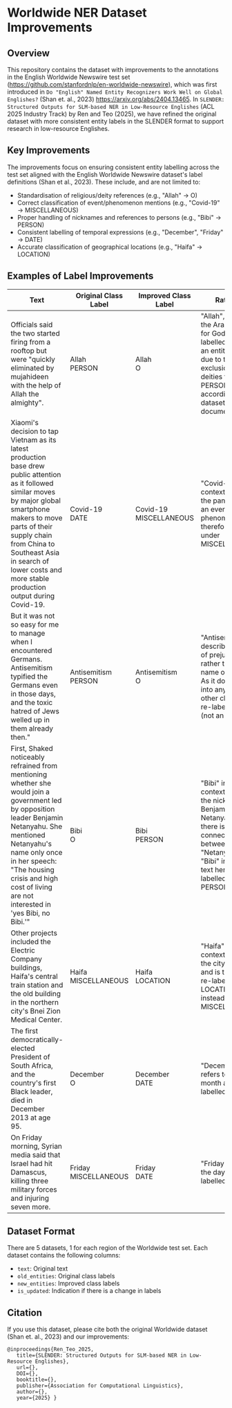 # Worldwide NER Dataset Improvements

## Overview
This repository contains the dataset with improvements to the annotations in the English Worldwide Newswire test set (https://github.com/stanfordnlp/en-worldwide-newswire), which was first introduced in `Do "English" Named Entity Recognizers Work Well on Global Englishes?` (Shan et. al., 2023) https://arxiv.org/abs/2404.13465. In `SLENDER: Structured Outputs for SLM-based NER in Low-Resource Englishes` (ACL 2025 Industry Track) by Ren and Teo (2025), we have refined the original dataset with more consistent entity labels in the SLENDER format to support research in low-resource Englishes.

## Key Improvements
The improvements focus on ensuring consistent entity labelling across the test set aligned with the English Worldwide Newswire dataset's label definitions (Shan et al., 2023). These include, and are not limited to:
- Standardisation of religious/deity references (e.g., "Allah" → O)
- Correct classification of event/phenomenon mentions (e.g., "Covid-19" → MISCELLANEOUS) 
- Proper handling of nicknames and references to persons (e.g., "Bibi" → PERSON)
- Consistent labelling of temporal expressions (e.g., "December", "Friday" → DATE)
- Accurate classification of geographical locations (e.g., "Haifa" → LOCATION)

## Examples of Label Improvements

| Text | Original Class Label | Improved Class Label | Rationale |
|------|---------------------|---------------------|-----------|
| Officials said the two started firing from a rooftop but were "quickly eliminated by mujahideen with the help of Allah the almighty". | Allah <br> PERSON | Allah <br> O | "Allah", which is the Arabic word for God, is re-labelled as O (not an entity). This is due to the exclusion of deities from PERSON according to the dataset documentation. |
| Xiaomi's decision to tap Vietnam as its latest production base drew public attention as it followed similar moves by major global smartphone makers to move parts of their supply chain from China to Southeast Asia in search of lower costs and more stable production output during Covid-19. | Covid-19 <br> DATE | Covid-19 <br> MISCELLANEOUS | "Covid-19" in this context refers to the pandemic as an event or phenomenon, therefore falling under MISCELLANEOUS. |
| But it was not so easy for me to manage when I encountered Germans. Antisemitism typified the Germans even in those days, and the toxic hatred of Jews welled up in them already then." | Antisemitism <br> PERSON | Antisemitism <br> O | "Antisemitism" describes a form of prejudice, rather than a name of humans. As it does not fall into any of the other classes, it is re-labelled as O (not an entity). |
| First, Shaked noticeably refrained from mentioning whether she would join a government led by opposition leader Benjamin Netanyahu. She mentioned Netanyahu's name only once in her speech: "The housing crisis and high cost of living are not interested in 'yes Bibi, no Bibi.'" | Bibi <br> O | Bibi <br> PERSON | "Bibi" in this context refers to the nickname of Benjamin Netanyahu, and there is a clear connection between "Netanyahu" and "Bibi" in the same text hence re-labelled as PERSON. |
| Other projects included the Electric Company buildings, Haifa's central train station and the old building in the northern city's Bnei Zion Medical Center. | Haifa <br> MISCELLANEOUS | Haifa <br> LOCATION | "Haifa" in this context refers to the city in Israel, and is therefore re-labelled as LOCATION instead of MISCELLANEOUS. |
| The first democratically-elected President of South Africa, and the country's first Black leader, died in December 2013 at age 95. | December <br> O | December <br> DATE | "December" refers to the month and thus labelled as DATE. |
| On Friday morning, Syrian media said that Israel had hit Damascus, killing three military forces and injuring seven more. | Friday <br> MISCELLANEOUS | Friday <br> DATE | "Friday" refers to the day and thus labelled as DATE. |

## Dataset Format
There are 5 datasets, 1 for each region of the Worldwide test set. Each dataset contains the following columns:
- `text`: Original text
- `old_entities`: Original class labels
- `new_entities`: Improved class labels
- `is_updated`: Indication if there is a change in labels

## Citation
If you use this dataset, please cite both the original Worldwide dataset (Shan et. al., 2023) and our improvements:
```
@inproceedings{Ren_Teo_2025,
   title={SLENDER: Structured Outputs for SLM-based NER in Low-Resource Englishes},
   url={},
   DOI={},
   booktitle={},
   publisher={Association for Computational Linguistics},
   author={},
   year={2025} }
   ```
